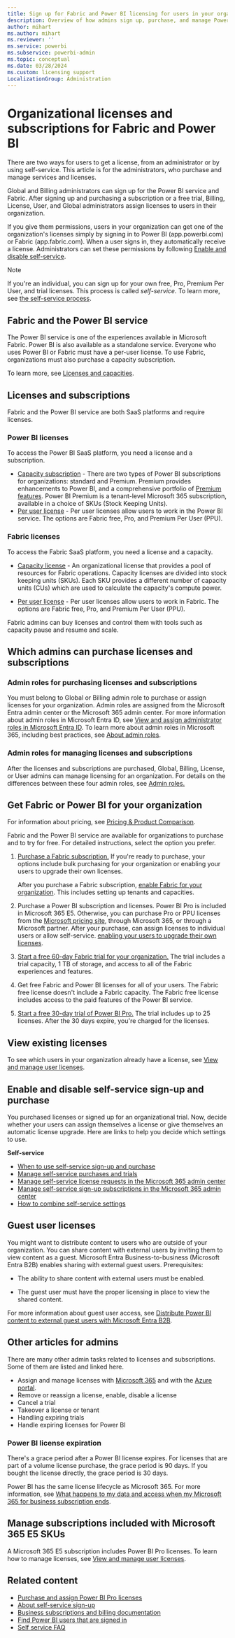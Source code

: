 ```yaml
---
title: Sign up for Fabric and Power BI licensing for users in your organization. 
description: Overview of how admins sign up, purchase, and manage Power BI and Fabric licenses.
author: mihart
ms.author: mihart
ms.reviewer: ''
ms.service: powerbi
ms.subservice: powerbi-admin
ms.topic: conceptual
ms.date: 03/28/2024
ms.custom: licensing support
LocalizationGroup: Administration
---
```


# Organizational licenses and subscriptions for Fabric and Power BI 

There are two ways for users to get a license, from an administrator or by using self-service. This article is for the administrators, who purchase and manage services and licenses.

Global and Billing administrators can sign up for the Power BI service and Fabric. After signing up and purchasing a subscription or a free trial, Billing, License, User, and Global administrators assign licenses to users in their organization.

If you give them permissions, users in your organization can get one of the organization's licenses simply by signing in to Power BI (app.powerbi.com) or Fabric (app.fabric.com). When a user signs in, they automatically receive a license. Administrators can set these permissions by following [Enable and disable self-service]().

> [!NOTE]
> If you're an individual, you can sign up for your own free, Pro, Premium Per User, and trial licenses. This process is called *self-service.* To learn more, see [the self-service process](../fundamentals/service-self-service-signup-for-power-bi.md). 

## Fabric and the Power BI service

The Power BI service is one of the experiences available in Microsoft Fabric. Power BI is also available as a standalone service. Everyone who uses Power BI or Fabric must have a per-user license. To use Fabric, organizations must also purchase a capacity subscription.

To learn more, see [Licenses and capacities](/fabric/enterprise/licenses).

## Licenses and subscriptions
Fabric and the Power BI service are both SaaS platforms and require licenses. 

### Power BI licenses

To access the Power BI SaaS platform, you need a license and a subscription.

- [Capacity subscription](../fundamentals/service-features-license-type.md#premium-capacity) - There are two types of Power BI subscriptions for organizations: standard and Premium. Premium provides enhancements to Power BI, and a comprehensive portfolio of [Premium features](service-premium-features.md). Power BI Premium is a tenant-level Microsoft 365 subscription, available in a choice of SKUs (Stock Keeping Units).
- [Per user license](../fundamentals/service-features-license-type.md#power-bi-service-licenses) - Per user licenses allow users to work in the Power BI service. The options are Fabric free, Pro, and Premium Per User (PPU).

### Fabric licenses

To access the Fabric SaaS platform, you need a license and a capacity.  

- [Capacity license](/fabric/enterprise/licenses#capacity-license) - An organizational license that provides a pool of resources for Fabric operations. Capacity licenses are divided into stock keeping units (SKUs). Each SKU provides a different number of capacity units (CUs) which are used to calculate the capacity's compute power.

- [Per user license](/fabric/enterprise/licenses#per-user-licenses) - Per user licenses allow users to work in Fabric. The options are Fabric free, Pro, and Premium Per User (PPU).

Fabric admins can buy licenses and control them with tools such as capacity pause and resume and scale.

## Which admins can purchase licenses and subscriptions

### Admin roles for purchasing licenses and subscriptions

You must belong to Global or Billing admin role to purchase or assign licenses for your organization. Admin roles are assigned from the Microsoft Entra admin center or the Microsoft 365 admin center. For more information about admin roles in Microsoft Entra ID, see [View and assign administrator roles in Microsoft Entra ID](/azure/active-directory/users-groups-roles/directory-manage-roles-portal). To learn more about admin roles in Microsoft 365, including best practices, see [About admin roles](/microsoft-365/admin/add-users/about-admin-roles).

### Admin roles for managing licenses and subscriptions

After the licenses and subscriptions are purchased, Global, Billing, License, or User admins can manage licensing for an organization. For details on the differences between these four admin roles, see [Admin roles.](/fabric/admin/microsoft-fabric-admin#microsoft-365-admin-roles)

## Get Fabric or Power BI for your organization

For information about pricing, see [Pricing & Product Comparison](https://powerbi.microsoft.com/pricing/).

Fabric and the Power BI service are available for organizations to purchase and to try for free. For detailed instructions, select the option you prefer. 

1. [Purchase a Fabric subscription.](/fabric/enterprise/buy-subscription) If you're ready to purchase, your options include bulk purchasing for your organization or enabling your users to upgrade their own licenses.

    After you purchase a Fabric subscription, [enable Fabric for your organization](/fabric/admin/fabric-switch). This includes setting up tenants and capacities.
1. Purchase a Power BI subscription and licenses. Power BI Pro is included in Microsoft 365 E5. Otherwise, you can purchase Pro or PPU licenses from the [Microsoft pricing site](https://powerbi.microsoft.com/en-us/pricing/), through Microsoft 365, or through a Microsoft partner. After your purchase, can assign licenses to individual users or allow self-service.  [enabling your users to upgrade their own licenses](#enable-and-disable-self-service-sign-up-and-purchase).
1. [Start a free 60-day Fabric trial for your organization.](/fabric/get-started/fabric-trial) The trial includes a trial capacity, 1 TB of storage, and access to all of the Fabric experiences and features.
1. Get free Fabric and Power BI licenses for all of your users. The Fabric free license doesn't include a Fabric capacity. The Fabric free license includes access to the paid features of the Power BI service. 
1. [Start a free 30-day trial of Power BI Pro.](service-admin-signing-up-for-power-bi-with-a-new-office-365-trial.md) The trial includes up to 25 licenses. After the 30 days expire, you're charged for the licenses.

## View existing licenses

To see which users in your organization already have a license, see [View and manage user licenses](/microsoft-365/commerce/subscriptions/manage-self-service-purchases-admins#view-self-service-subscriptions).

## Enable and disable self-service sign-up and purchase 

You purchased licenses or signed up for an organizational trial. Now, decide whether your users can assign themselves a license or give themselves an automatic license upgrade. Here are links to help you decide which settings to use. 

**Self-service**

- [When to use self-service sign-up and purchase](service-admin-disable-self-service.md)
- [Manage self-service purchases and trials](/microsoft-365/commerce/subscriptions/manage-self-service-purchases-admins)
- [Manage self-service license requests in the Microsoft 365 admin center](/microsoft-365/commerce/licenses/manage-license-requests)
- [Manage self-service sign-up subscriptions in the Microsoft 365 admin center](/microsoft-365/commerce/subscriptions/manage-self-service-signup-subscriptions)
- [How to combine self-service settings](/fabric/admin/service-admin-portal-help-support#users-can-try-microsoft-fabric-paid-features)

## Guest user licenses

You might want to distribute content to users who are outside of your organization. You can share content with external users by inviting them to view content as a guest. Microsoft Entra Business-to-business (Microsoft Entra B2B) enables sharing with external guest users. Prerequisites:

- The ability to share content with external users must be enabled.

- The guest user must have the proper licensing in place to view the shared content.

For more information about guest user access, see [Distribute Power BI content to external guest users with Microsoft Entra B2B](service-admin-azure-ad-b2b.md).

## Other articles for admins

There are many other admin tasks related to licenses and subscriptions. Some of them are listed and linked here. 

- Assign and manage licenses with [Microsoft 365]() and with the [Azure portal]().
- Remove or reassign a license, enable, disable a license
- Cancel a trial
- Takeover a license or tenant
- Handling expiring trials
- Handle expiring licenses for Power BI

### Power BI license expiration

There's a grace period after a Power BI license expires. For licenses that are part of a volume license purchase, the grace period is 90 days. If you bought the license directly, the grace period is 30 days.

Power BI has the same license lifecycle as Microsoft 365. For more information, see [What happens to my data and access when my Microsoft 365 for business subscription ends](/microsoft-365/commerce/subscriptions/what-if-my-subscription-expires).

## Manage subscriptions included with Microsoft 365 E5 SKUs

A Microsoft 365 E5 subscription includes Power BI Pro licenses. To learn how to manage licenses, see [View and manage user licenses](service-admin-manage-licenses.md).

## Related content

- [Purchase and assign Power BI Pro licenses](service-admin-purchasing-power-bi-pro.md)
- [About self-service sign-up](/microsoft-365/admin/misc/self-service-sign-up)
- [Business subscriptions and billing documentation](/microsoft-365/commerce/)
- [Find Power BI users that are signed in](../admin/service-admin-access-usage.md)
- [Self service FAQ](/microsoft-365/commerce/subscriptions/self-service-purchase-faq)
